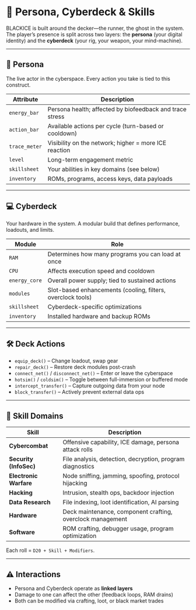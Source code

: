 # 🧍 Persona, Cyberdeck & Skills

BLACKICE is built around the decker—the runner, the ghost in the system. The player’s presence is split across two layers: the **persona** (your digital identity) and the **cyberdeck** (your rig, your weapon, your mind-machine).

---

## 🧍 Persona

The live actor in the cyberspace. Every action you take is tied to this construct.

| Attribute         | Description |
|------------------|-------------|
| `energy_bar`     | Persona health; affected by biofeedback and trace stress |
| `action_bar`     | Available actions per cycle (turn-based or cooldown) |
| `trace_meter`    | Visibility on the network; higher = more ICE reaction |
| `level`          | Long-term engagement metric |
| `skillsheet`     | Your abilities in key domains (see below) |
| `inventory`      | ROMs, programs, access keys, data payloads |

---

## 💻 Cyberdeck

Your hardware in the system. A modular build that defines performance, loadouts, and limits.

| Module        | Role |
|---------------|------|
| `RAM`         | Determines how many programs you can load at once |
| `CPU`         | Affects execution speed and cooldown |
| `energy_core` | Overall power supply; tied to sustained actions |
| `modules`     | Slot-based enhancements (cooling, filters, overclock tools) |
| `skillsheet`  | Cyberdeck-specific optimizations |
| `inventory`   | Installed hardware and backup ROMs |

---

## 🛠️ Deck Actions

- `equip_deck()` – Change loadout, swap gear
- `repair_deck()` – Restore deck modules post-crash
- `connect_net()` / `disconnect_net()` – Enter or leave the cyberspace
- `hotsim()` / `coldsim()` – Toggle between full-immersion or buffered mode
- `intercept_transfer()` – Capture outgoing data from your node
- `block_transfer()` – Actively prevent external data ops

---

## 🧠 Skill Domains

| Skill             | Description |
|------------------|-------------|
| **Cybercombat**   | Offensive capability, ICE damage, persona attack rolls |
| **Security (InfoSec)** | File analysis, detection, decryption, program diagnostics |
| **Electronic Warfare** | Node sniffing, jamming, spoofing, protocol hijacking |
| **Hacking**       | Intrusion, stealth ops, backdoor injection |
| **Data Research** | File indexing, loot identification, AI parsing |
| **Hardware**      | Deck maintenance, component crafting, overclock management |
| **Software**      | ROM crafting, debugger usage, program optimization |

Each roll = `D20 + Skill + Modifiers`.

---

## ⚠️ Interactions

- Persona and Cyberdeck operate as **linked layers**
- Damage to one can affect the other (feedback loops, RAM drains)
- Both can be modified via crafting, loot, or black market trades


